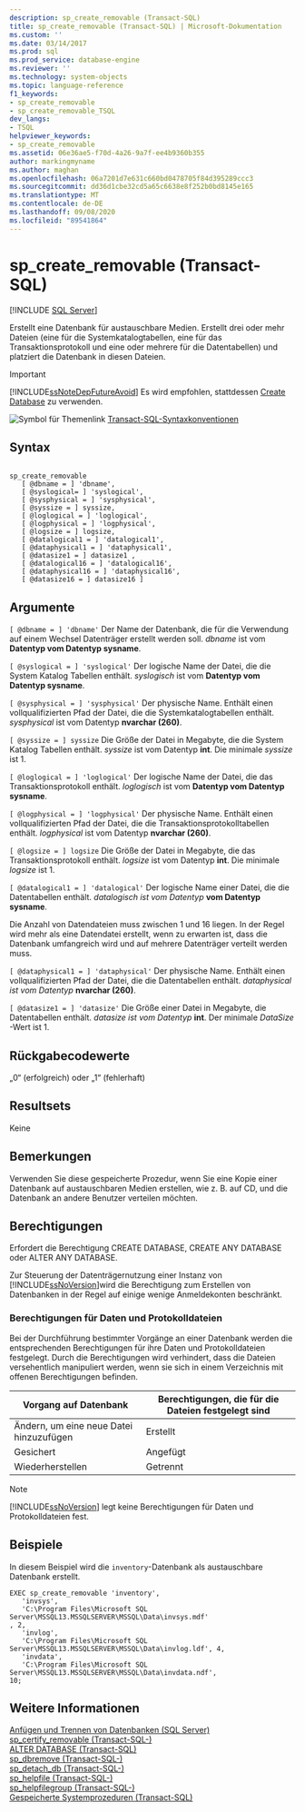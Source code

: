 ```yaml
---
description: sp_create_removable (Transact-SQL)
title: sp_create_removable (Transact-SQL) | Microsoft-Dokumentation
ms.custom: ''
ms.date: 03/14/2017
ms.prod: sql
ms.prod_service: database-engine
ms.reviewer: ''
ms.technology: system-objects
ms.topic: language-reference
f1_keywords:
- sp_create_removable
- sp_create_removable_TSQL
dev_langs:
- TSQL
helpviewer_keywords:
- sp_create_removable
ms.assetid: 06e36ae5-f70d-4a26-9a7f-ee4b9360b355
author: markingmyname
ms.author: maghan
ms.openlocfilehash: 06a7201d7e631c660bd0478705f84d395289ccc3
ms.sourcegitcommit: dd36d1cbe32cd5a65c6638e8f252b0bd8145e165
ms.translationtype: MT
ms.contentlocale: de-DE
ms.lasthandoff: 09/08/2020
ms.locfileid: "89541864"
---
```

# <a name="sp_create_removable-transact-sql"></a>sp_create_removable (Transact-SQL)
[!INCLUDE [SQL Server](../../includes/applies-to-version/sqlserver.md)]

  Erstellt eine Datenbank für austauschbare Medien. Erstellt drei oder mehr Dateien (eine für die Systemkatalogtabellen, eine für das Transaktionsprotokoll und eine oder mehrere für die Datentabellen) und platziert die Datenbank in diesen Dateien.  
  
> [!IMPORTANT]  
>  [!INCLUDE[ssNoteDepFutureAvoid](../../includes/ssnotedepfutureavoid-md.md)] Es wird empfohlen, stattdessen [Create Database](../../t-sql/statements/create-database-sql-server-transact-sql.md) zu verwenden.  
  
 ![Symbol für Themenlink](../../database-engine/configure-windows/media/topic-link.gif "Symbol für Themenlink") [Transact-SQL-Syntaxkonventionen](../../t-sql/language-elements/transact-sql-syntax-conventions-transact-sql.md)  
  
## <a name="syntax"></a>Syntax  
  
```  
  
sp_create_removable   
   [ @dbname = ] 'dbname',   
   [ @syslogical= ] 'syslogical',   
   [ @sysphysical = ] 'sysphysical',   
   [ @syssize = ] syssize,   
   [ @loglogical = ] 'loglogical',   
   [ @logphysical = ] 'logphysical',   
   [ @logsize = ] logsize,   
   [ @datalogical1 = ] 'datalogical1',   
   [ @dataphysical1 = ] 'dataphysical1',   
   [ @datasize1 = ] datasize1 ,   
   [ @datalogical16 = ] 'datalogical16',   
   [ @dataphysical16 = ] 'dataphysical16',   
   [ @datasize16 = ] datasize16 ]  
```  
  
## <a name="arguments"></a>Argumente  
`[ @dbname = ] 'dbname'` Der Name der Datenbank, die für die Verwendung auf einem Wechsel Datenträger erstellt werden soll. *dbname* ist vom **Datentyp vom Datentyp sysname**.  
  
`[ @syslogical = ] 'syslogical'` Der logische Name der Datei, die die System Katalog Tabellen enthält. *syslogisch* ist vom **Datentyp vom Datentyp sysname**.  
  
`[ @sysphysical = ] 'sysphysical'` Der physische Name. Enthält einen vollqualifizierten Pfad der Datei, die die Systemkatalogtabellen enthält. *sysphysical* ist vom Datentyp **nvarchar (260)**.  
  
`[ @syssize = ] syssize` Die Größe der Datei in Megabyte, die die System Katalog Tabellen enthält. *syssize* ist vom Datentyp **int**. Die minimale *syssize* ist 1.  
  
`[ @loglogical = ] 'loglogical'` Der logische Name der Datei, die das Transaktionsprotokoll enthält. *loglogisch* ist vom **Datentyp vom Datentyp sysname**.  
  
`[ @logphysical = ] 'logphysical'` Der physische Name. Enthält einen vollqualifizierten Pfad der Datei, die die Transaktionsprotokolltabellen enthält. *logphysical* ist vom Datentyp **nvarchar (260)**.  
  
`[ @logsize = ] logsize` Die Größe der Datei in Megabyte, die das Transaktionsprotokoll enthält. *logsize* ist vom Datentyp **int**. Die minimale *logsize* ist 1.  
  
`[ @datalogical1 = ] 'datalogical'` Der logische Name einer Datei, die die Datentabellen enthält. *datalogisch ist vom Datentyp* **vom Datentyp sysname**.  
  
 Die Anzahl von Datendateien muss zwischen 1 und 16 liegen. In der Regel wird mehr als eine Datendatei erstellt, wenn zu erwarten ist, dass die Datenbank umfangreich wird und auf mehrere Datenträger verteilt werden muss.  
  
`[ @dataphysical1 = ] 'dataphysical'` Der physische Name. Enthält einen vollqualifizierten Pfad der Datei, die die Datentabellen enthält. *dataphysical ist vom Datentyp* **nvarchar (260)**.  
  
`[ @datasize1 = ] 'datasize'` Die Größe einer Datei in Megabyte, die Datentabellen enthält. *datasize ist vom Datentyp* **int**. Der minimale *DataSize* -Wert ist 1.  
  
## <a name="return-code-values"></a>Rückgabecodewerte  
 „0“ (erfolgreich) oder „1“ (fehlerhaft)  
  
## <a name="result-sets"></a>Resultsets  
 Keine  
  
## <a name="remarks"></a>Bemerkungen  
 Verwenden Sie diese gespeicherte Prozedur, wenn Sie eine Kopie einer Datenbank auf austauschbaren Medien erstellen, wie z. B. auf CD, und die Datenbank an andere Benutzer verteilen möchten.  
  
## <a name="permissions"></a>Berechtigungen  
 Erfordert die Berechtigung CREATE DATABASE, CREATE ANY DATABASE oder ALTER ANY DATABASE.  
  
 Zur Steuerung der Datenträgernutzung einer Instanz von [!INCLUDE[ssNoVersion](../../includes/ssnoversion-md.md)]wird die Berechtigung zum Erstellen von Datenbanken in der Regel auf einige wenige Anmeldekonten beschränkt.  
  
### <a name="permissions-on-data-and-log-files"></a>Berechtigungen für Daten und Protokolldateien  
 Bei der Durchführung bestimmter Vorgänge an einer Datenbank werden die entsprechenden Berechtigungen für ihre Daten und Protokolldateien festgelegt. Durch die Berechtigungen wird verhindert, dass die Dateien versehentlich manipuliert werden, wenn sie sich in einem Verzeichnis mit offenen Berechtigungen befinden.  
  
|Vorgang auf Datenbank|Berechtigungen, die für die Dateien festgelegt sind|  
|---------------------------|------------------------------|  
|Ändern, um eine neue Datei hinzuzufügen|Erstellt|  
|Gesichert|Angefügt|  
|Wiederherstellen|Getrennt|  
  
> [!NOTE]  
>  [!INCLUDE[ssNoVersion](../../includes/ssnoversion-md.md)] legt keine Berechtigungen für Daten und Protokolldateien fest.  
  
## <a name="examples"></a>Beispiele  
 In diesem Beispiel wird die `inventory`-Datenbank als austauschbare Datenbank erstellt.  
  
```  
EXEC sp_create_removable 'inventory',   
   'invsys',  
   'C:\Program Files\Microsoft SQL Server\MSSQL13.MSSQLSERVER\MSSQL\Data\invsys.mdf'  
, 2,   
   'invlog',  
   'C:\Program Files\Microsoft SQL Server\MSSQL13.MSSQLSERVER\MSSQL\Data\invlog.ldf', 4,  
   'invdata',  
   'C:\Program Files\Microsoft SQL Server\MSSQL13.MSSQLSERVER\MSSQL\Data\invdata.ndf',   
10;  
```  
  
## <a name="see-also"></a>Weitere Informationen  
 [Anfügen und Trennen von Datenbanken &#40;SQL Server&#41;](../../relational-databases/databases/database-detach-and-attach-sql-server.md)   
 [sp_certify_removable &#40;Transact-SQL-&#41;](../../relational-databases/system-stored-procedures/sp-certify-removable-transact-sql.md)   
 [ALTER DATABASE &#40;Transact-SQL&#41;](../../t-sql/statements/alter-database-transact-sql.md)   
 [sp_dbremove &#40;Transact-SQL-&#41;](../../relational-databases/system-stored-procedures/sp-dbremove-transact-sql.md)   
 [sp_detach_db &#40;Transact-SQL-&#41;](../../relational-databases/system-stored-procedures/sp-detach-db-transact-sql.md)   
 [sp_helpfile &#40;Transact-SQL-&#41;](../../relational-databases/system-stored-procedures/sp-helpfile-transact-sql.md)   
 [sp_helpfilegroup &#40;Transact-SQL-&#41;](../../relational-databases/system-stored-procedures/sp-helpfilegroup-transact-sql.md)   
 [Gespeicherte Systemprozeduren &#40;Transact-SQL&#41;](../../relational-databases/system-stored-procedures/system-stored-procedures-transact-sql.md)  
  
  
